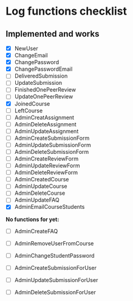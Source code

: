 # Log functions checklist
## Implemented and works
- [X] NewUser           
- [X] ChangeEmail         
- [X] ChangePassword    
- [X] ChangePasswordEmail
- [ ] DeliveredSubmission 
- [ ] UpdateSubmission   
- [ ] FinishedOnePeerReview 
- [ ] UpdateOnePeerReview   
- [X] JoinedCourse
- [ ] LeftCourse  
- [ ] AdminCreatAssignment  
- [ ] AdminDeleteAssignment 
- [ ] AdminUpdateAssignment 
- [ ] AdminCreateSubmissionForm 
- [ ] AdminUpdateSubmissionForm 
- [ ] AdminDeleteSubmissionForm
- [ ] AdminCreateReviewForm
- [ ] AdminUpdateReviewForm
- [ ] AdminDeleteReviewForm  
- [ ] AdminCreatedCourse 
- [ ] AdminUpdateCourse
- [ ] AdminDeleteCourse
- [ ] AdminUpdateFAQ 
- [X] AdminEmailCourseStudents  

**No functions for yet:**
- [ ] AdminCreateFAQ
- [ ] AdminRemoveUserFromCourse
- [ ] AdminChangeStudentPassword  
- [ ] AdminCreateSubmissionForUser 
- [ ] AdminUpdateSubmissionForUser 
- [ ] AdminDeleteSubmissionForUser 
	
